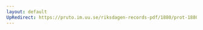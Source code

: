 ```yaml
---
layout: default
UpRedirect: https://pruto.im.uu.se/riksdagen-records-pdf/1880/prot-1880--fk--012/prot-1880--fk--012_021.pdf
---
```

